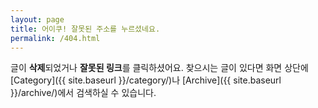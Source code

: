 ```yaml
---
layout: page
title: 어이쿠! 잘못된 주소를 누르셨네요.
permalink: /404.html
---
```

글이 **삭제**되었거나 **잘못된 링크**를 클릭하셨어요. 찾으시는 글이 있다면 화면 상단에 [Category]({{ site.baseurl }}/category/)나 [Archive]({{ site.baseurl }}/archive/)에서 검색하실 수 있습니다. 